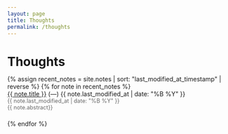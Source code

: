 ```yaml
---
layout: page
title: Thoughts
permalink: /thoughts
---
```

<h1 style="margin-bottom: 0.5em;">Thoughts</h1>
<div>
  {% assign recent_notes = site.notes | sort: "last_modified_at_timestamp" | reverse %}
  {% for note in recent_notes %}
    <div style="margin-bottom: 1.5em;">
      <div class="note-title"><a class="internal-link" href="{{ site.baseurl }}{{ note.url }}">{{ note.title }}</a> (—) {{ note.last_modified_at | date: "%B %Y" }}</div>
      <div style="color: #666; font-size: 0.9em;">{{ note.last_modified_at | date: "%B %Y" }}</div>
      <div style="color: #666; font-size: 0.9em;">{{ note.abstract}}</div>
    </div>
  {% endfor %}
</div>